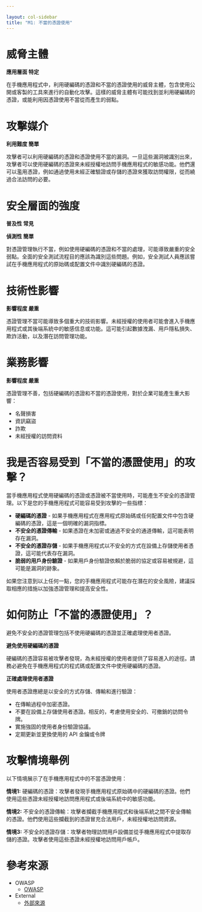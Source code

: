 ```yaml
---

layout: col-sidebar
title: "M1: 不當的憑證使用"
---
```


# 威脅主體

**應用層面 特定**

在手機應用程式中，利用硬編碼的憑證和不當的憑證使用的威脅主體，包含使用公開或客製的工具來進行的自動化攻擊。這樣的威脅主體有可能找到並利用硬編碼的憑證，或能利用因憑證使用不當從而產生的弱點。

# 攻擊媒介

**利用難度 簡單**

攻擊者可以利用硬編碼的憑證和憑證使用不當的漏洞。一旦這些漏洞被識別出來，攻擊者可以使用硬編碼的憑證來未經授權地訪問手機應用程式的敏感功能。他們還可以濫用憑證，例如通過使用未經正確驗證或存儲的憑證來獲取訪問權限，從而繞過合法訪問的必要。

# 安全層面的強度

**普及性 常見**

**偵測性 簡單**

對憑證管理執行不當，例如使用硬編碼的憑證和不當的處理，可能導致嚴重的安全弱點。全面的安全測試流程目的應該為識別這些問題。例如，安全測試人員應該嘗試在手機應用程式的原始碼或配置文件中識別硬編碼的憑證。

# 技術性影響

**影響程度 嚴重**

憑證管理不當可能導致多個重大的技術影響。未經授權的使用者可能會進入手機應用程式或其後端系統中的敏感信息或功能。這可能引起數據洩漏、用戶隱私損失、欺詐活動，以及潛在訪問管理功能。

# 業務影響

**影響程度 嚴重**

憑證管理不善，包括硬編碼的憑證和不當的憑證使用，對於企業可能產生重大影響：

* 名聲損害
* 資訊竊盜
* 詐欺
* 未經授權的訪問資料

# 我是否容易受到「不當的憑證使用」的攻擊？

當手機應用程式使用硬編碼的憑證或憑證被不當使用時，可能產生不安全的憑證管理。以下是您的手機應用程式可能容易受到攻擊的一些指標：

* **硬編碼的憑證** - 如果手機應用程式在應用程式原始碼或任何配置文件中包含硬編碼的憑證，這是一個明確的漏洞指標。
* **不安全的憑證傳輸** - 如果憑證在未加密或通過不安全的通道傳輸，這可能表明存在漏洞。
* **不安全的憑證存儲** - 如果手機應用程式以不安全的方式在設備上存儲使用者憑證，這可能代表存在漏洞。
* **脆弱的用戶身份驗證** - 如果用戶身份驗證依賴於脆弱的協定或容易被規避，這可能是漏洞的跡象。

如果您注意到以上任何一點，您的手機應用程式可能存在潛在的安全風險，建議採取相應的措施以加強憑證管理和提高安全性。

# 如何防止「不當的憑證使用」？

避免不安全的憑證管理包括不使用硬編碼的憑證並正確處理使用者憑證。

**避免使用硬編碼的憑證**

硬編碼的憑證容易被攻擊者發現，為未經授權的使用者提供了容易進入的途徑。請務必避免在手機應用程式的程式碼或配置文件中使用硬編碼的憑證。

**正確處理使用者憑證**

使用者憑證應總是以安全的方式存儲、傳輸和進行驗證：

* 在傳輸過程中加密憑證。
* 不要在設備上存儲使用者憑證。相反的，考慮使用安全的、可撤銷的訪問令牌。
* 實施強固的使用者身份驗證協議。
* 定期更新並更換使用的 API 金鑰或令牌

# 攻擊情境舉例

以下情境展示了在手機應用程式中的不當憑證使用：

**情境1:** 硬編碼的憑證：攻擊者發現手機應用程式原始碼中的硬編碼的憑證。他們使用這些憑證未經授權地訪問應用程式或後端系統中的敏感功能。

**情境2:** 不安全的憑證傳輸：攻擊者攔截手機應用程式和後端系統之間不安全傳輸的憑證。他們使用這些攔截到的憑證冒充合法用戶，未經授權地訪問資源。

**情境3:** 不安全的憑證存儲：攻擊者物理訪問用戶設備並從手機應用程式中提取存儲的憑證。攻擊者使用這些憑證未經授權地訪問用戶帳戶。

# 參考來源

- OWASP
    - [OWASP](https://www.owasp.org/index.php/OWASP_Top_Ten)
- External
    - [外部來源](http://cwe.mitre.org/)
